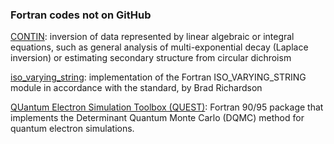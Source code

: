 ### Fortran codes not on GitHub

[CONTIN](http://lcmodel.ca/contin.shtml): inversion of data represented by linear algebraic or integral equations, such as general analysis of multi-exponential decay (Laplace inversion) or estimating secondary structure from circular dichroism

[iso_varying_string](https://gitlab.com/everythingfunctional/iso_varying_string): implementation of the Fortran ISO_VARYING_STRING module in accordance with the standard, by Brad Richardson

[QUantum Electron Simulation Toolbox (QUEST)](https://github.com/Beliavsky/Fortran-code-on-GitHub/blob/main/README.md): Fortran 90/95 package that implements the Determinant Quantum Monte Carlo (DQMC) method for quantum electron simulations.
